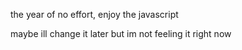 the year of no effort, enjoy the javascript

maybe ill change it later but im not feeling it right now
